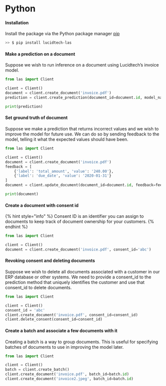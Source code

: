 # Python

#### Installation

Install the package via the Python package manager [pip](https://pip.pypa.io/en/stable/)

```bash
>> $ pip install lucidtech-las
```

#### Make a prediction on a document

Suppose we wish to run inference on a document using Lucidtech’s invoice model.

```python
from las import Client

client = Client()
document = client.create_document('invoice.pdf')
prediction = client.create_prediction(document_id=document.id, model_name='invoice')

print(prediction)
```

#### Set ground truth of document

Suppose we make a prediction that returns incorrect values and we wish to improve the model for future use. We can 
do so by sending feedback to the model, telling it what the expected values should have been.

```python
from las import Client

client = Client()
document = client.create_document('invoice.pdf')
feedback = [
    {'label': 'total_amount', 'value': '240.00'},
    {'label': 'due_date', 'value': '2020-01-31'}
]
document = client.update_document(document_id=document.id, feedback=feedback)

print(document)
```

#### Create a document with consent id

{% hint style="info" %}
Consent ID is an identifier you can assign to documents to keep track of document ownership for your customers.
{% endhint %}

```python
from las import Client

client = Client()
document = client.create_document('invoice.pdf', consent_id='abc')
```

#### Revoking consent and deleting documents

Suppose we wish to delete all documents associated with a customer in our ERP database or other systems. We need 
to provide a consent_id to the prediction method that uniquely identifies the customer and use that consent_id to 
delete documents.

```python
from las import Client

client = Client()
consent_id = 'abc'
client.create_document('invoice.pdf', consent_id=consent_id)
client.delete_consent(consent_id=consent_id)
```

#### Create a batch and associate a few documents with it

Creating a batch is a way to group documents. This is useful for specifying batches of documents to use in improving 
the model later.

```python
from las import Client

client = Client()
batch = client.create_batch()
client.create_document('invoice.pdf', batch_id=batch.id)
client.create_document('invoice2.jpeg', batch_id=batch.id)
```

